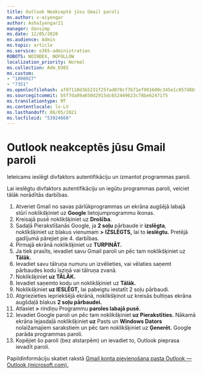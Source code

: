 ```yaml
---
title: Outlook Neakceptē jūsu Gmail paroli
ms.author: v-aiyengar
author: AshaIyengar21
manager: dansimp
ms.date: 12/05/2020
ms.audience: Admin
ms.topic: article
ms.service: o365-administration
ROBOTS: NOINDEX, NOFOLLOW
localization_priority: Normal
ms.collection: Adm_O365
ms.custom:
- "1800027"
- "7351"
ms.openlocfilehash: af07110d3b5231f25fad078cf7b71ef991600c345e1c057d8bfe1614d9570580
ms.sourcegitcommit: b5f7da89a650d2915dc652449623c78be6247175
ms.translationtype: MT
ms.contentlocale: lv-LV
ms.lasthandoff: 08/05/2021
ms.locfileid: "53924668"
---
```

# <a name="outlook-wont-accept-your-gmail-password"></a>Outlook neakceptēs jūsu Gmail paroli

Ieteicams ieslēgt divfaktors autentifikāciju un izmantot programmas paroli.

Lai ieslēgtu divfaktors autentifikāciju un iegūtu programmas paroli, veiciet tālāk norādītās darbības.

1. Atveriet Gmail no savas pārlūkprogrammas un ekrāna augšējā labajā stūrī noklikšķiniet uz **Google** lietojumprogrammu ikonas.
1. Kreisajā pusē noklikšķiniet uz **Drošība**.
1. Sadaļā Pierakstīšanās Google, ja **2 soļu** pārbaude ir **izslēgta**, noklikšķiniet uz blakus vienumam **>** **IZSLĒGTS,** lai to **ieslēgtu.** Pretējā gadījumā pārejiet pie 4. darbības.
1. Pirmajā ekrānā noklikšķiniet uz **TURPINĀT.**
1. Ja tiek prasīts, ievadiet savu Gmail paroli un pēc tam noklikšķiniet uz **Tālāk.**
1. Ievadiet savu tālruņa numuru un izvēlieties, vai vēlaties saņemt pārbaudes kodu īsziņā vai tālruņa zvanā.
1. Noklikšķiniet **uz TĀLĀK.**
1. Ievadiet saņemto kodu un noklikšķiniet uz **Tālāk.**
1. Noklikšķiniet **uz IESLĒGT,** lai pabeigtu iestatīt 2 soļu pārbaudi.
1. Atgriezieties iepriekšējā ekrānā, noklikšķinot uz kreisās bultiņas ekrāna augšdaļā blakus **2 soļu pārbaudei.**
1. Atlasiet **>** rindiņu Programmu **paroles labajā pusē.**
1. Ievadiet Google paroli un pēc tam noklikšķiniet **uz Pierakstīties.** Nākamā ekrāna lejasdaļā noklikšķiniet **uz** Pasts un **Windows Dators** nolaižamajiem sarakstiem un pēc tam noklikšķiniet uz **Ģenerēt.**
Google parāda programmas paroli. 
13. Kopējiet šo paroli (bez atstarpēm) un ievadiet to, Outlook pieprasa ievadīt paroli.

Papildinformāciju skatiet rakstā [Gmail konta pievienošana pasta Outlook — Outlook (microsoft.com).](https://support.microsoft.com/office/add-a-gmail-account-to-outlook-70191667-9c52-4581-990e-e30318c2c081)
